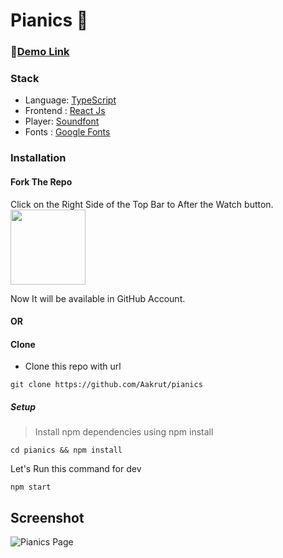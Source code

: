 # Pianics 🎹

### 🔗[Demo Link](https://pianics.netlify.app/)

### Stack

- Language: [TypeScript](https://www.typescriptlang.org/)
- Frontend : [React Js](https://reactjs.org/)
- Player: [Soundfont](https://github.com/danigb/soundfont-player)
- Fonts : [Google Fonts](https://fonts.google.com/)

### Installation

####  Fork The Repo 

Click on the Right Side of the Top Bar to After the Watch button. <img src="https://upload.wikimedia.org/wikipedia/commons/3/38/GitHub_Fork_Button.png" width="120px" />

Now It will be available in GitHub Account.

#### OR

#### Clone

- Clone this repo with url

```shell
git clone https://github.com/Aakrut/pianics
```

##### Setup

> Install npm dependencies using npm install

```shell
cd pianics && npm install
```

Let's Run this command for dev

```shell
npm start
```

## Screenshot

![Pianics Page](https://user-images.githubusercontent.com/67114280/209668879-bbb035e6-0488-4190-ace6-58d1bdc6bfa2.png)

